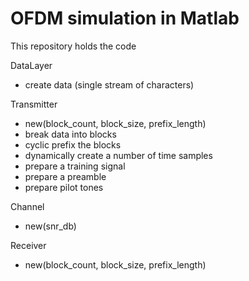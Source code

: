 # OFDM simulation in Matlab 


This repository holds the code 


DataLayer
- create data (single stream of characters)

Transmitter
- new(block_count, block_size, prefix_length)
- break data into blocks
- cyclic prefix the blocks
- dynamically create a number of time samples
- prepare a training signal
- prepare a preamble
- prepare pilot tones

Channel
- new(snr_db)




Receiver
- new(block_count, block_size, prefix_length)

